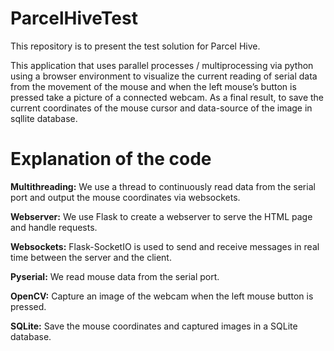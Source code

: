 # ParcelHiveTest
This repository is to present the test solution for Parcel Hive.

This application that uses parallel processes / multiprocessing via python using a browser environment to visualize the current reading of serial data from the movement of the mouse and when the left mouse’s button is pressed take a picture of a connected webcam. As a final result, to save the current coordinates of the mouse cursor and data-source of the image in sqllite database.

# Explanation of the code
**Multithreading:** We use a thread to continuously read data from the serial port and output the mouse coordinates via websockets.

**Webserver:** We use Flask to create a webserver to serve the HTML page and handle requests.

**Websockets:** Flask-SocketIO is used to send and receive messages in real time between the server and the client.

**Pyserial:** We read mouse data from the serial port.

**OpenCV:** Capture an image of the webcam when the left mouse button is pressed.

**SQLite:** Save the mouse coordinates and captured images in a SQLite database.